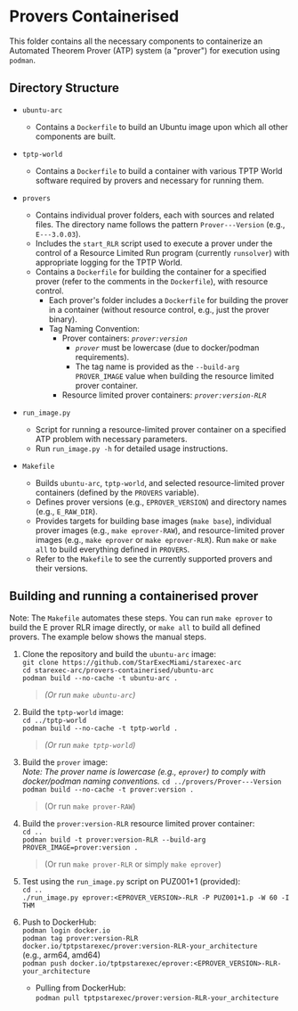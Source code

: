 # Provers Containerised

This folder contains all the necessary components to containerize an Automated Theorem Prover
(ATP) system (a "prover") for execution using `podman`.

## Directory Structure

- `ubuntu-arc`
  - Contains a `Dockerfile` to build an Ubuntu image upon which all other components are built.

- `tptp-world`
  - Contains a `Dockerfile` to build a container with various TPTP World software required by
    provers and necessary for running them.

- `provers`
  - Contains individual prover folders, each with sources and related files.
    The directory name follows the pattern `Prover---Version` (e.g., `E---3.0.03`).
  - Includes the `start_RLR` script used to execute a prover under the control of a Resource
    Limited Run program (currently `runsolver`) with appropriate logging for the TPTP World.
  - Contains a `Dockerfile` for building the container for a specified prover (refer to the
    comments in the `Dockerfile`), with resource control.
    - Each prover's folder includes a `Dockerfile` for building the prover in a container (without
      resource control, e.g., just the prover binary).
    - Tag Naming Convention:
      - Prover containers: *`prover:version`*
        - *`prover`* must be lowercase (due to docker/podman requirements).
        - The tag name is provided as the `--build-arg PROVER_IMAGE` value when building the
          resource limited prover container.
      - Resource limited prover containers: *`prover:version-RLR`*

- `run_image.py`
  - Script for running a resource-limited prover container on a specified ATP problem with
    necessary parameters.
  - Run `run_image.py -h` for detailed usage instructions.

- `Makefile`
  - Builds `ubuntu-arc`, `tptp-world`, and selected resource-limited prover containers (defined
    by the `PROVERS` variable).
  - Defines prover versions (e.g., `EPROVER_VERSION`) and directory names (e.g., `E_RAW_DIR`).
  - Provides targets for building base images (`make base`), individual prover images
    (e.g., `make eprover-RAW`), and resource-limited prover images (e.g., `make eprover` or 
    `make eprover-RLR`). Run `make` or `make all` to build everything defined in `PROVERS`.
  - Refer to the `Makefile` to see the currently supported provers and their versions.

## Building and running a containerised prover

Note: The `Makefile` automates these steps.
You can run `make eprover` to build the E prover RLR image directly, or `make all` to build all
defined provers.
The example below shows the manual steps.

1. Clone the repository and build the `ubuntu-arc` image:  
    `git clone https://github.com/StarExecMiami/starexec-arc`  
    `cd starexec-arc/provers-containerised/ubuntu-arc`  
    `podman build --no-cache -t ubuntu-arc .`
    > *(Or run `make ubuntu-arc`)*

2. Build the `tptp-world` image:  
    `cd ../tptp-world`  
    `podman build --no-cache -t tptp-world .`  
    > *(Or run `make tptp-world`)*

3. Build the `prover` image:  
   *Note: The prover name is lowercase (e.g., `eprover`) to comply with docker/podman naming
   conventions.*
    `cd ../provers/Prover---Version`  
    `podman build --no-cache -t prover:version .`  
    > (Or run `make prover-RAW`)

4. Build the `prover:version-RLR` resource limited prover container:  
    `cd ..`  
    `podman build -t prover:version-RLR --build-arg PROVER_IMAGE=prover:version .`  
    > (Or run `make prover-RLR` or simply `make eprover`)

5. Test using the `run_image.py` script on PUZ001+1 (provided):  
    `cd ..`  
    `./run_image.py eprover:<EPROVER_VERSION>-RLR -P PUZ001+1.p -W 60 -I THM`  

6. Push to DockerHub:  
    `podman login docker.io`  
    `podman tag prover:version-RLR docker.io/tptpstarexec/prover:version-RLR-your_architecture`  
     (e.g., arm64, amd64)  
    `podman push docker.io/tptpstarexec/eprover:<EPROVER_VERSION>-RLR-your_architecture`  

    - Pulling from DockerHub:  
      `podman pull tptpstarexec/prover:version-RLR-your_architecture`
